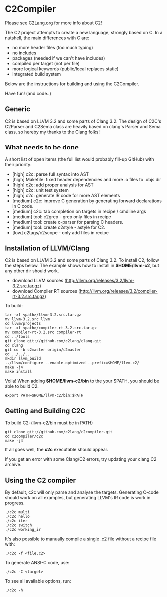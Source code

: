 # C2Compiler

Please see [C2Lang.org](http://c2lang.org) for more info about C2!

The C2 project attempts to create a new language, strongly based on C.
In a nutshell, the main differences with C are:
* no more header files (too much typing)
* no includes
* packages (needed if we can't have includes)
* compiled per target (not per file)
* more logical keywords (public/local replaces static)
* integrated build system

Below are the instructions for building and using the C2Compiler.

Have fun! (and code..)


## Generic
C2 is based on LLVM 3.2 and some parts of Clang 3.2. The design of C2C's
C2Parser and C2Sema class are heavily based on clang's Parser and Sema class,
so hereby my thanks to the Clang folks!


## What needs to be done
A short list of open items (the full list would probably fill-up GitHub) with
their priority:
* [high] c2c: parse full syntax into AST
* [high] Makefile: fixed header dependencies and more .o files to .objs dir
* [high] c2c: add proper analysis for AST
* [high] c2c: unit test system
* [high] c2c: generate IR code for more AST elements
* [medium] c2c: improve C generation by generating forward declarations in C code.
* [medium] c2c: tab completion on targets in recipe / cmdline args
* [medium] tool: c2grep - grep only files in recipe
* [medium] tool: create c-parser for parsing C headers.
* [medium] tool: create c2style - astyle for C2.
* [low] c2tags/c2scope - only add files in recipe


## Installation of LLVM/Clang
C2 is based on LLVM 3.2 and some parts of Clang 3.2.
To install C2, follow the steps below. The example shows
how to install in **$HOME/llvm-c2**, but any other dir should work.

* download LLVM sources (http://llvm.org/releases/3.2/llvm-3.2.src.tar.gz)
* download Compiler RT sources (http://llvm.org/releases/3.2/compiler-rt-3.2.src.tar.gz)

To build:
```
tar -xf <path>/llvm-3.2.src.tar.gz
mv llvm-3.2.src llvm
cd llvm/projects
tar -xf <path>/compiler-rt-3.2.src.tar.gz
mv compiler-rt-3.2.src compiler-rt
cd ../tools
git clone git://github.com/c2lang/clang.git
cd clang
git co -b c2master origin/c2master
cd ../../..
mkdir llvm_build
../llvm/configure --enable-optimized --prefix=$HOME/llvm-c2/
make -j4
make install
```

Voila! When adding **$HOME/llvm-c2/bin** to the your $PATH, you should be able
to build C2.
```
export PATH=$HOME/llvm-c2/bin:$PATH
```

## Getting and Building C2C
To build C2: (llvm-c2/bin must be in PATH)
```
git clone git://github.com/c2lang/c2compiler.git
cd c2compiler/c2c
make -j4
```
If all goes well, the **c2c** executable should appear.

If you get an error with some Clang/C2 errors, try updating your clang C2 archive.


## Using the C2 compiler
By default, c2c will only parse and analyse the targets. Generating C-code
should work on all examples, but generating LLVM's IR code is work in
progress.
```
./c2c multi
./c2c hello
./c2c iter
./c2c switch
./c2c working_ir
```

It's also possible to manually compile a single .c2 file without a recipe
file with:
```
./c2c -f <file.c2>
```

To generate ANSI-C code, use:
```
./c2c -C <target>
```

To see all available options, run:
```
./c2c -h
```

